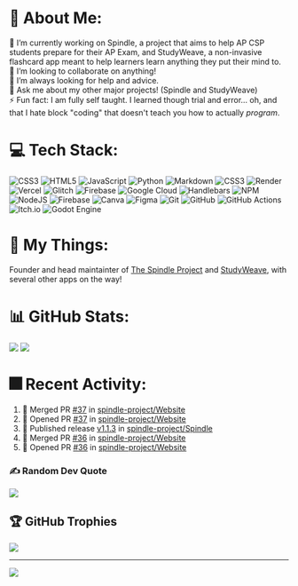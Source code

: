 # 💫 About Me:
🔭 I’m currently working on Spindle, a project that aims to help AP CSP students prepare for their AP Exam, and StudyWeave, a non-invasive flashcard app meant to help learners learn anything they put their mind to.<br>👯 I’m looking to collaborate on anything!<br>🤝 I’m always looking for help and advice.<br>💬 Ask me about my other major projects! (Spindle and StudyWeave)<br>⚡ Fun fact: I am fully self taught. I learned though trial and error... oh, and that I hate block "coding" that doesn't teach you how to actually *program*.


# 💻 Tech Stack:
![CSS3](https://img.shields.io/badge/css3-%231572B6.svg?style=flat&logo=css3&logoColor=white) ![HTML5](https://img.shields.io/badge/html5-%23E34F26.svg?style=flat&logo=html5&logoColor=white) ![JavaScript](https://img.shields.io/badge/javascript-%23323330.svg?style=flat&logo=javascript&logoColor=%23F7DF1E) ![Python](https://img.shields.io/badge/python-3670A0?style=flat&logo=python&logoColor=ffdd54) ![Markdown](https://img.shields.io/badge/markdown-%23000000.svg?style=flat&logo=markdown&logoColor=white) ![CSS3](https://img.shields.io/badge/css3-%231572B6.svg?style=flat&logo=css3&logoColor=white) ![Render](https://img.shields.io/badge/Render-%46E3B7.svg?style=flat&logo=render&logoColor=white) ![Vercel](https://img.shields.io/badge/vercel-%23000000.svg?style=flat&logo=vercel&logoColor=white) ![Glitch](https://img.shields.io/badge/glitch-%233333FF.svg?style=flat&logo=glitch&logoColor=white) ![Firebase](https://img.shields.io/badge/firebase-%23039BE5.svg?style=flat&logo=firebase) ![Google Cloud](https://img.shields.io/badge/GoogleCloud-%234285F4.svg?style=flat&logo=google-cloud&logoColor=white) ![Handlebars](https://img.shields.io/badge/Handlebars-%23000000?style=flat&logo=Handlebars.js&logoColor=white) ![NPM](https://img.shields.io/badge/NPM-%23CB3837.svg?style=flat&logo=npm&logoColor=white) ![NodeJS](https://img.shields.io/badge/node.js-6DA55F?style=flat&logo=node.js&logoColor=white) ![Firebase](https://img.shields.io/badge/firebase-a08021?style=flat&logo=firebase&logoColor=ffcd34) ![Canva](https://img.shields.io/badge/Canva-%2300C4CC.svg?style=flat&logo=Canva&logoColor=white) ![Figma](https://img.shields.io/badge/figma-%23F24E1E.svg?style=flat&logo=figma&logoColor=white) ![Git](https://img.shields.io/badge/git-%23F05033.svg?style=flat&logo=git&logoColor=white) ![GitHub](https://img.shields.io/badge/github-%23121011.svg?style=flat&logo=github&logoColor=white) ![GitHub Actions](https://img.shields.io/badge/github%20actions-%232671E5.svg?style=flat&logo=githubactions&logoColor=white) ![Itch.io](https://img.shields.io/badge/Itch-%23FF0B34.svg?style=flat&logo=Itch.io&logoColor=white) ![Godot Engine](https://img.shields.io/badge/GODOT-%23FFFFFF.svg?style=flat&logo=godot-engine)

# 💎 My Things:
Founder and head maintainter of [The Spindle Project](https://github.com/spindle-project/) and [StudyWeave](https://github.com/matthewl580/StudyWeave), with several other apps on the way!


# 📊 GitHub Stats:
![](https://github-readme-streak-stats.herokuapp.com/?user=matthewl580&theme=nightowl&hide_border=false)
![](https://github-readme-stats.vercel.app/api/top-langs/?username=matthewl580&theme=nightowl&hide_border=false&include_all_commits=true&count_private=false&layout=compact)

# 🎆 Recent Activity:
<!--START_SECTION:activity-->
1. 🎉 Merged PR [#37](https://github.com/spindle-project/Website/pull/37) in [spindle-project/Website](https://github.com/spindle-project/Website)
2. 💪 Opened PR [#37](https://github.com/spindle-project/Website/pull/37) in [spindle-project/Website](https://github.com/spindle-project/Website)
3. 🚀 Published release [v1.1.3](https://github.com/spindle-project/Spindle/releases/tag/v1.1.3) in [spindle-project/Spindle](https://github.com/spindle-project/Spindle)
4. 🎉 Merged PR [#36](https://github.com/spindle-project/Website/pull/36) in [spindle-project/Website](https://github.com/spindle-project/Website)
5. 💪 Opened PR [#36](https://github.com/spindle-project/Website/pull/36) in [spindle-project/Website](https://github.com/spindle-project/Website)
<!--END_SECTION:activity-->


### ✍️ Random Dev Quote
![](https://quotes-github-readme.vercel.app/api?type=horizontal&theme=radical)

## 🏆 GitHub Trophies
![](https://github-profile-trophy.vercel.app/?username=matthewl580&theme=nightowl&no-frame=false&no-bg=false&margin-w=4)

---
[![](https://visitcount.itsvg.in/api?id=matthewl580&icon=1&color=6)](https://visitcount.itsvg.in)

<!-- Proudly created with GPRM ( https://gprm.itsvg.in ) -->
